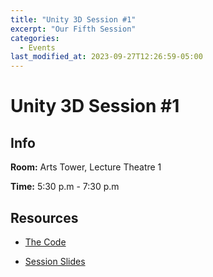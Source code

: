 ```yaml
---
title: "Unity 3D Session #1"
excerpt: "Our Fifth Session"
categories:
  - Events
last_modified_at: 2023-09-27T12:26:59-05:00
---
```


# Unity 3D Session #1

## Info

**Room:** Arts Tower, Lecture Theatre 1

**Time:** 5:30 p.m - 7:30 p.m

## Resources

* [The Code](https://bit.ly/unityDDD)

* [Session Slides](https://docs.google.com/presentation/d/1WdNO1-mjO5nkWdgGOYeFb4xDuPZl_ZuaC2XLunO5Im4/edit?usp=sharing)
